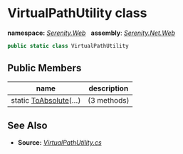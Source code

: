 # VirtualPathUtility class
**namespace:** *[Serenity.Web](../README.md#serenity.web-namespace)*   **assembly**: *[Serenity.Net.Web](../README.md)*

```csharp
public static class VirtualPathUtility
```

## Public Members

| name | description |
| --- | --- |
| static [ToAbsolute](VirtualPathUtility/ToAbsolute.md)(…) |  (3 methods) |

## See Also

* **Source:** *[VirtualPathUtility.cs](https://github.com/serenity-is/Serenity/blob/master/src/Serenity.Net.Web/Mvc/VirtualPathUtility.cs)*